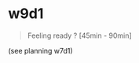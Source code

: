 
# w9d1


> Feeling ready ? [45min - 90min]

(see planning w7d1)



<!-- 

@Luis:

week 9: would be interesting to organize a mentiorship/catchup sessions with students of each previous cohort:
- brief session with students from current + prev. cohort
- session with studnets from prev. cohort only.

-->
